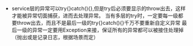 

- service层的异常可以try{}catch(){},但是try后必须要显示的throw出去，这样才能被异常切面捕获，进而去处理异常。 
当有多层的try时，一定要每一级都要throw出去，而且不是最后一级的try{}catch(){}千万不要重新自定义异常 
最后一级的异常一定要用Exception来接，保证所有的异常都可以被接住处理掉（抛出或是记录日志，根据场景而定）
